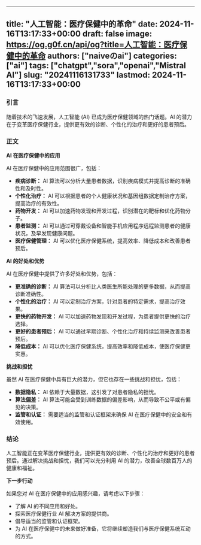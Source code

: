 
---
title: "人工智能：医疗保健中的革命"
date: 2024-11-16T13:17:33+00:00
draft: false
image: https://og.g0f.cn/api/og?title=人工智能：医疗保健中的革命
authors: ["naiveのai"]
categories: ["ai"]
tags: ["chatgpt","sora","openai","Mistral AI"]
slug: "20241116131733"
lastmod: 2024-11-16T13:17:33+00:00
---
### 引言

随着技术的飞速发展，人工智能 (AI) 已成为医疗保健领域的热门话题。AI 的潜力在于变革医疗保健行业，提供更有效的诊断、个性化的治疗和更好的患者预后。

### 正文

**AI 在医疗保健中的应用**

AI 在医疗保健中的应用范围很广，包括：

- **疾病诊断：** AI 算法可以分析大量患者数据，识别疾病模式并提高诊断的准确性和及时性。
- **个性化治疗：** AI 可以根据患者的个人健康状况和基因组数据定制治疗方案，提高治疗的有效性。
- **药物开发：** AI 可以加速药物发现和开发过程，识别潜在的靶标和优化药物分子。
- **患者监测：** AI 可以通过可穿戴设备和智能手机应用程序远程监测患者的健康状况，及早发现健康问题。
- **医疗保健管理：** AI 可以优化医疗保健系统，提高效率、降低成本和改善患者预后。

**AI 的好处和优势**

AI 在医疗保健中提供了许多好处和优势，包括：

- **更准确的诊断：** AI 算法可以分析比人类医生所能处理的更多数据，从而提高诊断准确性。
- **个性化的治疗：** AI 可以定制治疗方案，针对患者的特定需求，提高治疗效果。
- **更快的药物开发：** AI 可以加速药物发现和开发过程，为患者提供更快的治疗选择。
- **更好的患者预后：** AI 可以通过早期诊断、个性化治疗和持续监测来改善患者预后。
- **降低成本：** AI 可以优化医疗保健系统，提高效率和降低成本，使医疗保健更实惠。

**挑战和担忧**

虽然 AI 在医疗保健中具有巨大的潜力，但它也存在一些挑战和担忧，包括：

- **数据隐私：** AI 依赖于大量数据，这引发了对患者隐私的担忧。
- **算法偏差：** AI 算法可能会受到训练数据的偏差影响，从而导致不公平或有偏见的决策。
- **监管和认证：** 需要适当的监管和认证框架来确保 AI 在医疗保健中的安全和有效使用。

### 结论

人工智能正在变革医疗保健行业，提供更有效的诊断、个性化的治疗和更好的患者预后。通过解决挑战和担忧，我们可以充分利用 AI 的潜力，改善全球数百万人的健康和福祉。

**下一步行动**

如果您对 AI 在医疗保健中的应用感兴趣，请考虑以下步骤：

- 了解 AI 的不同应用和好处。
- 探索医疗保健行业 AI 解决方案的提供商。
- 倡导适当的监管和认证框架。
- 为 AI 在医疗保健中的未来做好准备，它将继续塑造我们与医疗保健系统互动的方式。